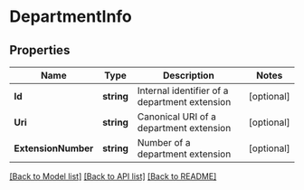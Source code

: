 # DepartmentInfo

## Properties

Name | Type | Description | Notes
------------ | ------------- | ------------- | -------------
**Id** | **string** | Internal identifier of a department extension | [optional] 
**Uri** | **string** | Canonical URI of a department extension | [optional] 
**ExtensionNumber** | **string** | Number of a department extension | [optional] 

[[Back to Model list]](../README.md#documentation-for-models) [[Back to API list]](../README.md#documentation-for-api-endpoints) [[Back to README]](../README.md)


